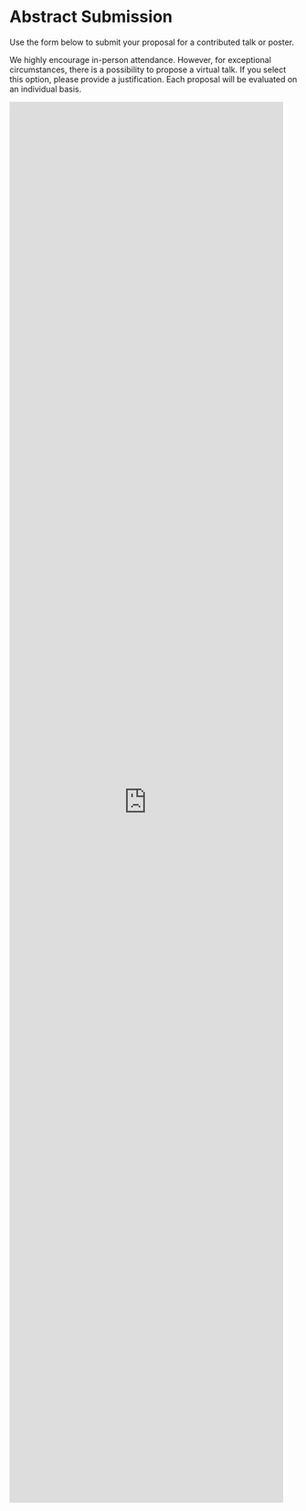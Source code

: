 # Abstract Submission

Use the form below to submit your proposal for a contributed talk or poster.


We highly encourage in-person attendance. However, for exceptional circumstances, there is a possibility to propose a virtual talk. If you select this option, please provide a justification. Each proposal will be evaluated on an individual basis.

<iframe src="https://docs.google.com/forms/d/e/1FAIpQLSfvPs6T3H01J1vDtTZxDwAw4rufztLkJkyUPsj3jGENhVhwWA/viewform?embedded=true" width="95%" height="2452" frameborder="0" marginheight="0" marginwidth="0">Loading…</iframe>
